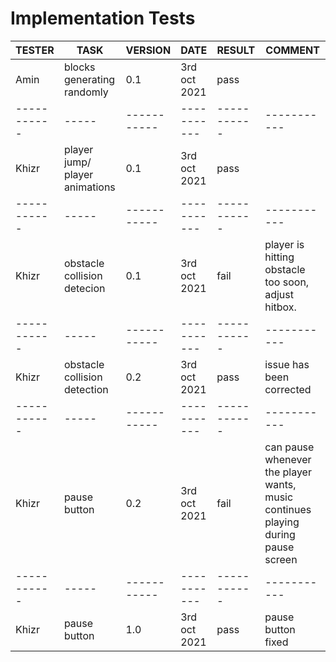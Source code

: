 # Implementation Tests

| TESTER     | TASK | VERSION | DATE | RESULT | COMMENT |
| ----------- | -----| ----------- | ----------- | ----------- | ----------- |
| Amin      | blocks generating randomly| 0.1 |  3rd oct 2021 | pass |  |
| ----------- | -----| ----------- | ----------- | ----------- | ----------- |
| Khizr      | player jump/ player animations | 0.1 |  3rd oct 2021 | pass |  |
| ----------- | -----| ----------- | ----------- | ----------- | ----------- |
| Khizr      | obstacle collision detecion | 0.1 |  3rd oct 2021 | fail | player is hitting obstacle too soon, adjust hitbox.  |
| ----------- | -----| ----------- | ----------- | ----------- | ----------- |
| Khizr      | obstacle collision detection| 0.2 |  3rd oct 2021 | pass | issue has been corrected  |
| ----------- | -----| ----------- | ----------- | ----------- | ----------- |
| Khizr      | pause button | 0.2 |  3rd oct 2021 | fail | can pause whenever the player wants, music continues playing during pause screen |
| ----------- | -----| ----------- | ----------- | ----------- | ----------- |
| Khizr      | pause button | 1.0 |  3rd oct 2021 | pass | pause button fixed  |